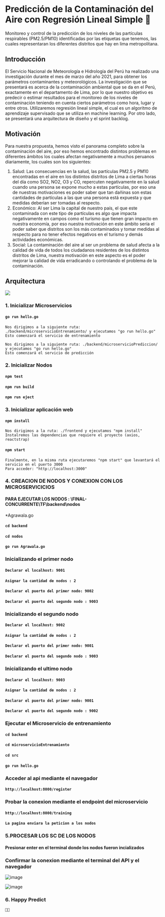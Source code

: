 # Predicción de la Contaminación del Aire con Regresión Lineal Simple 🤖

Monitoreo y control de la predicción de los niveles de las partículas respirables (PM2.5/PM10) identificadas por las etiquetas que tenemos, las cuales representaran los diferentes distritos que hay en lima metropolitana.

## Introducción

El Servicio Nacional de Meteorología e Hidrología del Perú ha realizado una investigación durante el mes de marzo del año 2021, para obtener los parámetros contaminantes y meteorológicos. La investigación que se presentará es acerca de la contaminación ambiental que se da en el Perú, exactamente en el departamento de Lima, por lo que nuestro objetivo es predecir o estimar resultados para el monitoreo de los niveles de contaminación teniendo en cuenta ciertos parámetros como hora, lugar y entre otros.
Utilizaremos regresión lineal simple, el cual es un algoritmo de aprendizaje supervisado que se utiliza en machine learning. Por otro lado, se presentará una arquitectura de diseño y el sprint backlog.

## Motivación

Para nuestra propuesta, hemos visto el panorama completo sobre la contaminación del aire, por eso hemos encontrado distintos problemas en diferentes ámbitos los cuales afectan negativamente a muchos peruanos diariamente, los cuales son los siguientes:

<ol>
  <li>Salud: Las consecuencias en la salud, las partículas PM2.5 y PM10 encontradas en el aire en los distintos distritos de Lima a ciertas horas del día como SO2, NO2, O3 y CO, repercuten negativamente en la salud cuando una persona se expone mucho a estas partículas, por eso una de nuestras motivaciones es poder saber que tan dañinas son estas cantidades de partículas a las que una persona está expuesta y que medidas deberían ser tomadas al respecto.</li>
  <li>Económico: Al ser Lima la capital de nuestro país, el que este contaminada con este tipo de partículas es algo que impacta negativamente en campos como el turismo que tienen gran impacto en nuestra economía, por eso nuestra motivación en este ámbito sería el poder saber que distritos son los más contaminados y tomar medidas al respecto para no tener efectos negativos en el turismo y demás actividades económicas.</li>
  <li>Social: La contaminación del aire al ser un problema de salud afecta a la calidad de vida de todos los ciudadanos residentes de los distintos distritos de Lima, nuestra motivación en este aspecto es el poder mejorar la calidad de vida erradicando o controlando el problema de la contaminación.</li>
</ol>

## Arquitectura

![  ](https://i.ibb.co/LtW5RXt/Dise-o-de-arquitectura.png)

### 1. Inicializar Microservicios

#### `go run hello.go`

    Nos dirigimos a la siguiente ruta: ./backend/microservicioEntrenamiento/ y ejecutamos "go run hello.go"
    Esto comenzará el servicio de entrenamiento

    Nos dirigimos a la siguiente ruta: ./backend/microservicioPrediccion/ y ejecutamos "go run hello.go"
    Esto comenzará el servicio de predicción

### 2. Inicializar Nodos

#### `npm test`

#### `npm run build`

#### `npm run eject`

### 3. Inicializar aplicación web

#### `npm install`

    Nos dirigimos a la ruta: ./frontend y ejecutamos "npm install"
    Instalremos las dependencias que requiere el proyecto (axios, reactstrap)

#### `npm start`

    Finalmente, en la misma ruta ejecutaremos "npm start" que levantará el servicio en el puerto 3000
    Para acceder: "http://localhost:3000"

    
### 4. CREACION DE NODOS Y CONEXION CON LOS MICROSERVICICIOS

#### PARA EJECUTAR LOS NODOS : \FINAL-CONCURRENTE\TF\backend\nodos
*Agrawala.go

#### `cd backend`
#### `cd nodos`
#### `go run Agrawala.go`

### Inicializando el primer nodo

#### `Declarar el localhost: 9001`

#### `Asignar la cantidad de nodos : 2`

#### `Declarar el puerto del primer nodo: 9002`

#### `Declarar el puerto del segundo nodo : 9003`

### Inicializando el segundo  nodo

#### `Declarar el localhost: 9002`

#### `Asignar la cantidad de nodos : 2`

#### `Declarar el puerto del primer nodo: 9001`

#### `Declarar el puerto del segundo nodo : 9003`

### Inicializando el ultimo nodo


#### `Declarar el localhost: 9003`

#### `Asignar la cantidad de nodos : 2`

#### `Declarar el puerto del primer nodo: 9001`

#### `Declarar el puerto del segundo nodo : 9002`

###  Ejecutar el Microservicio de entrenamiento

#### `cd backend`
#### `cd microservicioEntrenamiento`
#### `cd src`

#### `go run hello.go`

### Acceder al api mediante el navegador

#### `http://localhost:8000/register`

###  Probar la conexion mediante el endpoint del microservicio

####  `http://localhost:8000/training`

#### `La pagina enviara la peticion a los nodos`

### 5.PROCESAR LOS SC DE LOS NODOS

#### Presionar enter en el terminal donde los nodos fueron incializados

### Confirmar la conexion mediante el terminal del API y el navegador

![image](https://user-images.githubusercontent.com/26803331/142901161-063e2e64-d2f8-46a3-b9d8-0c0acf7f2a48.png)


![image](https://user-images.githubusercontent.com/26803331/142901238-9485ebd9-b7f8-444e-acd9-eed7c7d9ff4f.png)


### 6. Happy Predict

    🤖🤖
    
